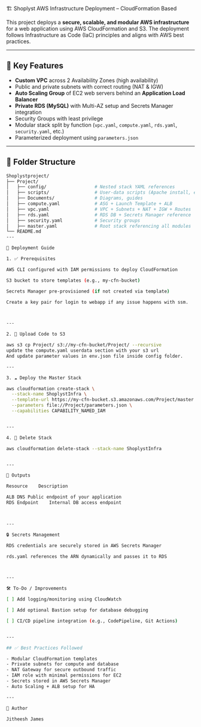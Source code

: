 🏗️ Shoplyst AWS Infrastructure Deployment – CloudFormation Based

This project deploys a **secure, scalable, and modular AWS infrastructure** for a web application using AWS CloudFormation and S3. The deployment follows Infrastructure as Code (IaC) principles and aligns with AWS best practices.

---

## 📌 Key Features

- **Custom VPC** across 2 Availability Zones (high availability)
- Public and private subnets with correct routing (NAT & IGW)
- **Auto Scaling Group** of EC2 web servers behind an **Application Load Balancer**
- **Private RDS (MySQL)** with Multi-AZ setup and Secrets Manager integration
- Security Groups with least privilege
- Modular stack split by function (`vpc.yaml`, `compute.yaml`, `rds.yaml`, `security.yaml`, etc.)
- Parameterized deployment using `parameters.json`

---

## 📁 Folder Structure

```bash
Shoplystproject/
├── Project/
│   ├── config/                  # Nested stack YAML references
│   ├── scripts/                 # User-data scripts (Apache install, etc.)
│   ├── Documents/               # Diagrams, guides
│   ├── compute.yaml             # ASG + Launch Template + ALB
│   ├── vpc.yaml                 # VPC + Subnets + NAT + IGW + Routes
│   ├── rds.yaml                 # RDS DB + Secrets Manager reference
│   ├── security.yaml            # Security groups
│   ├── master.yaml              # Root stack referencing all modules
└── README.md
---

🚀 Deployment Guide

1. ✅ Prerequisites

AWS CLI configured with IAM permissions to deploy CloudFormation

S3 bucket to store templates (e.g., my-cfn-bucket)

Secrets Manager pre-provisioned (if not created via template)

Create a key pair for login to webapp if any issue happens with ssm.



---

2. 🧩 Upload Code to S3

aws s3 cp Project/ s3://my-cfn-bucket/Project/ --recursive
update the compute.yaml userdata section with your s3 url
And update parameter values in env.json file inside config folder.

---

3. ☁️ Deploy the Master Stack

aws cloudformation create-stack \
  --stack-name ShoplystInfra \
  --template-url https://my-cfn-bucket.s3.amazonaws.com/Project/master.yaml \
  --parameters file://Project/parameters.json \
  --capabilities CAPABILITY_NAMED_IAM


---

4. 🔄 Delete Stack

aws cloudformation delete-stack --stack-name ShoplystInfra


---

📜 Outputs

Resource	Description

ALB DNS	Public endpoint of your application
RDS Endpoint	Internal DB access endpoint



---

🔒 Secrets Management

RDS credentials are securely stored in AWS Secrets Manager

rds.yaml references the ARN dynamically and passes it to RDS



---

🛠️ To-Do / Improvements

[ ] Add logging/monitoring using CloudWatch

[ ] Add optional Bastion setup for database debugging

[ ] CI/CD pipeline integration (e.g., CodePipeline, Git Actions)


---

## ✅ Best Practices Followed

- Modular CloudFormation templates
- Private subnets for compute and database
- NAT Gateway for secure outbound traffic
- IAM role with minimal permissions for EC2
- Secrets stored in AWS Secrets Manager
- Auto Scaling + ALB setup for HA

---

👤 Author

Jitheesh James
